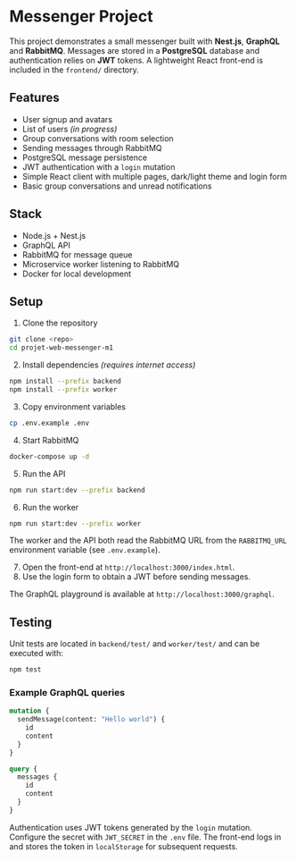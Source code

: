 # Messenger Project

This project demonstrates a small messenger built with **Nest.js**, **GraphQL** and **RabbitMQ**. Messages are stored in a **PostgreSQL** database and authentication relies on **JWT** tokens. A lightweight React front-end is included in the `frontend/` directory.

## Features

- User signup and avatars
- List of users *(in progress)*
- Group conversations with room selection
- Sending messages through RabbitMQ
- PostgreSQL message persistence
- JWT authentication with a `login` mutation
- Simple React client with multiple pages, dark/light theme and login form
- Basic group conversations and unread notifications

## Stack

- Node.js + Nest.js
- GraphQL API
- RabbitMQ for message queue
- Microservice worker listening to RabbitMQ
- Docker for local development

## Setup

1. Clone the repository

```bash
git clone <repo>
cd projet-web-messenger-m1
```

2. Install dependencies *(requires internet access)*

```bash
npm install --prefix backend
npm install --prefix worker
```

3. Copy environment variables

```bash
cp .env.example .env
```

4. Start RabbitMQ

```bash
docker-compose up -d
```

5. Run the API

```bash
npm run start:dev --prefix backend
```

6. Run the worker

```bash
npm run start:dev --prefix worker
```
The worker and the API both read the RabbitMQ URL from the `RABBITMQ_URL` environment variable (see `.env.example`).

7. Open the front-end at `http://localhost:3000/index.html`.
8. Use the login form to obtain a JWT before sending messages.

The GraphQL playground is available at `http://localhost:3000/graphql`.

## Testing

Unit tests are located in `backend/test/` and `worker/test/` and can be executed with:

```bash
npm test
```

### Example GraphQL queries

```graphql
mutation {
  sendMessage(content: "Hello world") {
    id
    content
  }
}
```

```graphql
query {
  messages {
    id
    content
  }
}
```
Authentication uses JWT tokens generated by the `login` mutation. Configure the secret with `JWT_SECRET` in the `.env` file. The front-end logs in and stores the token in `localStorage` for subsequent requests.

